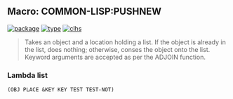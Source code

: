 ## Macro: COMMON-LISP:PUSHNEW
[![package](https://img.shields.io/badge/Package-COMMON--LISP-5f9ea0.svg?style=social&colorA=999999)](../) [![type](https://img.shields.io/badge/Type-Macro-5f9ea0.svg?style=social&colorA=999999)](../#macro) [![clhs](https://img.shields.io/badge/CLHS-PUSHNEW-5f9ea0.svg?style=social&colorA=999999)](http://www.lispworks.com/documentation/HyperSpec/Body/m_pshnew.htm) 

> Takes an object and a location holding a list. If the object is
> already in the list, does nothing; otherwise, conses the object onto
> the list. Keyword arguments are accepted as per the ADJOIN function.

### Lambda list
```
(OBJ PLACE &KEY KEY TEST TEST-NOT)
```
